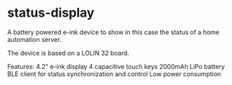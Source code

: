# status-display
A battery powered e-ink  device to show in this case the status of a home automation server. 

The device is based on a LOLIN 32 board.

Features:
4.2" e-ink display
4 capacitive touch keys
2000mAh LiPo battery
BLE client for status synchronization and control
Low power consumption
